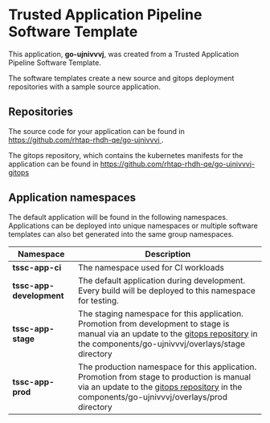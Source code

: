 # Trusted Application Pipeline Software Template

This application, **go-ujnivvvj**, was created from a Trusted Application Pipeline Software Template.

The software templates create a new source and gitops deployment repositories with a sample source application. 

## Repositories

The source code for your application can be found in [https://github.com/rhtap-rhdh-qe/go-ujnivvvj ](https://github.com/rhtap-rhdh-qe/go-ujnivvvj ).
 
The gitops repository, which contains the kubernetes manifests for the application can be found in 
[https://github.com/rhtap-rhdh-qe/go-ujnivvvj-gitops ](https://github.com/rhtap-rhdh-qe/go-ujnivvvj-gitops ) 

## Application namespaces 

The default application will be found in the following namespaces. Applications can be deployed into unique namespaces or multiple software templates can also bet generated into the same group namespaces.  

|  Namespace   |  Description   |  
| -------- | -------- |
| **tssc-app-ci** | The namespace used for CI workloads |
| **tssc-app-development** | The default application during development. Every build will be deployed to this namespace for testing. |
| **tssc-app-stage** | The staging namespace for this application. Promotion from development to stage is manual via an update to the [gitops repository](https://github.com/rhtap-rhdh-qe/go-ujnivvvj-gitops ) in the components/go-ujnivvvj/overlays/stage directory |
| **tssc-app-prod** | The production namespace for this application. Promotion from stage to production is manual via an update to the [gitops repository](https://github.com/rhtap-rhdh-qe/go-ujnivvvj-gitops ) in the components/go-ujnivvvj/overlays/prod directory |